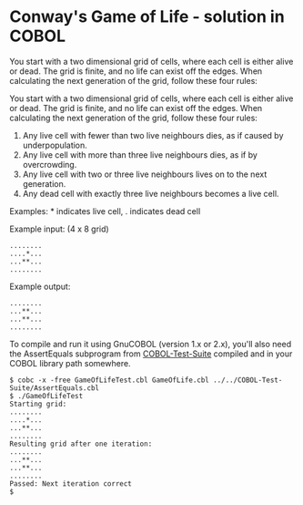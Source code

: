 # Conway's Game of Life - solution in COBOL

You start with a two dimensional grid of cells, where
each cell is either alive or dead. The grid is finite,
and no life can exist off the edges. When calculating
the next generation of the grid, follow these four rules:

You start with a two dimensional grid of cells, where
each cell is either alive or dead. The grid is finite,
and no life can exist off the edges. When calculating
the next generation of the grid, follow these four rules:


1. Any live cell with fewer than two live neighbours
   dies, as if caused by underpopulation.
2. Any live cell with more than three live neighbours
   dies, as if by overcrowding.
3. Any live cell with two or three live neighbours
   lives on to the next generation.
4. Any dead cell with exactly three live neighbours
   becomes a live cell.

Examples: * indicates live cell, . indicates dead cell

Example input: (4 x 8 grid)
```
........
....*...
...**...
........
```
Example output:
```
........
...**...
...**...
........
```
To compile and run it using GnuCOBOL (version 1.x or 2.x), you'll also need the AssertEquals subprogram from [COBOL-Test-Suite](https://github.com/mikebharris/COBOL-Test-Suite) compiled and in your COBOL library path somewhere.

```
$ cobc -x -free GameOfLifeTest.cbl GameOfLife.cbl ../../COBOL-Test-Suite/AssertEquals.cbl
$ ./GameOfLifeTest
Starting grid:
........
....*...
...**...
........
Resulting grid after one iteration:
........
...**...
...**...
........
Passed: Next iteration correct
$
```
